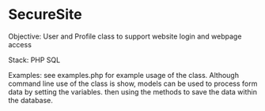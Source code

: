 # SecureSite

Objective: User and Profile class to support website login and webpage access

Stack: PHP SQL

Examples: see examples.php for example usage of the class. Although command line use of the class is show, models can be used to process form data by setting the variables. then using the methods to save the data within the database.
